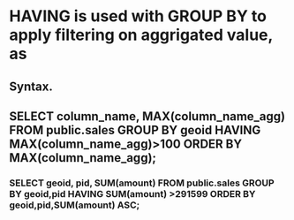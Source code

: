 # HAVING is used with GROUP BY to apply filtering on aggrigated value, as

## Syntax.

## SELECT column_name, MAX(column_name_agg) FROM public.sales GROUP BY geoid HAVING MAX(column_name_agg)>100 ORDER BY MAX(column_name_agg);

### SELECT geoid, pid, SUM(amount) FROM public.sales GROUP BY geoid,pid HAVING SUM(amount) >291599 ORDER BY geoid,pid,SUM(amount) ASC;

